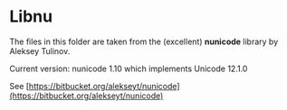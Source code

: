# Libnu

The files in this folder are taken from the (excellent) **nunicode** library by Aleksey Tulinov.

Current version:
nunicode 1.10 which implements Unicode 12.1.0

See [https://bitbucket.org/alekseyt/nunicode](https://bitbucket.org/alekseyt/nunicode)
